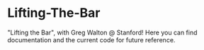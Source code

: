 # Lifting-The-Bar
"Lifting the Bar", with Greg Walton @ Stanford! Here you can find documentation and the current code for future reference.
